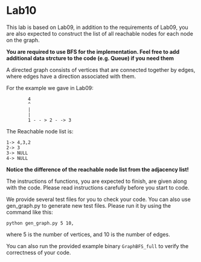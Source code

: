 # Lab10
This lab is based on Lab09, in addition to the requirements of Lab09, you are also expected to construct the list of all reachable nodes for each node on the graph.

**You are required to use BFS for the implementation. Feel free to add additional data strcture to the code (e.g. Queue) if you need them**

A directed graph consists of vertices that are connected together by edges, where edges have a direction associated with them.

For the example we gave in Lab09:
```
		4
		^
		|
		|
		1 - - > 2 - -> 3
```									

The Reachable node list is:
```
1-> 4,3,2
2-> 3
3-> NULL
4-> NULL
```
**Notice the difference of the reachable node list from the adjacency list!**

The instructions of functions, you are expected to finish, are given along with the code. Please read instructions carefully before you start to code.

We provide several test files for you to check your code. You can also use gen_graph.py to generate new test files. Please run it by using the command like this:
```
python gen_graph.py 5 10,
```
where 5 is the number of vertices, and 10 is the number of edges.

You can also run the provided example binary ``` GraphBFS_full ``` to verify the correctness of your code.
